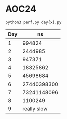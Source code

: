 # AOC24

`python3 perf.py day{x}.py`

| Day |   ns    |
|-----|---------|
|  1  |  994824   |
|  2  |  2444985  |
|  3  |  947371   |
|  4  | 18325862  |
|  5  | 45698684  |
|  6  | 27440398300 |
|  7  | 73241148096 |
|  8  | 1100249 |
|  9  | really slow |